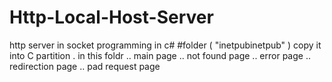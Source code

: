 # Http-Local-Host-Server
http server in socket programming in c# 
#folder ( "inetpubinetpub" ) copy it into C partition
. in this foldr 
  .. main page
  .. not found page
  .. error page
  .. redirection page
  .. pad request page
